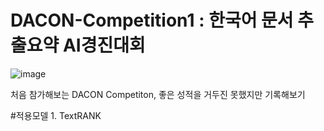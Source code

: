 # DACON-Competition1 : 한국어 문서 추출요약 AI경진대회 

![image](https://user-images.githubusercontent.com/75110162/103287720-9b523200-4a26-11eb-8cf4-b9416009727e.png)

처음 참가해보는 DACON Competiton, 좋은 성적을 거두진 못했지만 기록해보기 

#적용모델 1. TextRANK




